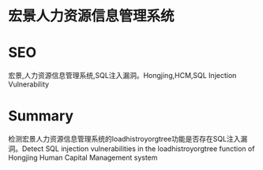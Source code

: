 # 宏景人力资源信息管理系统
# SEO
宏景,人力资源信息管理系统,SQL注入漏洞。Hongjing,HCM,SQL Injection Vulnerability
# Summary
检测宏景人力资源信息管理系统的loadhistroyorgtree功能是否存在SQL注入漏洞。Detect SQL injection vulnerabilities in the loadhistroyorgtree function of Hongjing Human Capital Management system
